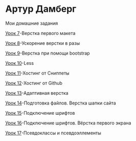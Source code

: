 # Артур Дамберг

Мои домашние задания

[Урок 7](https://a-damberg.github.io/lesson_8/ "Описание")-Верстка первого макета

[Урок 8](https://a-damberg.github.io/lesson_9/ "Описание")-Ускорение верстки в разы

[Урок 9](https://a-damberg.github.io/lesson_10/ "Описание")-Верстка при помощи bootstrap

[Урок 10](https://a-damberg.github.io/lesson_11/ "Описание")-Less

[Урок 11](https://a-damberg.github.io/lesson_12-1/)-Хостинг от Сниппеты

[Урок 12](https://a-damberg.github.io/lesson_12/)-Хостинг от Github

[Урок 13](https://a-damberg.github.io/lesson_13/)-Адаптивная верстка

[Урок 14](https://a-damberg.github.io/lesson_14/)-Подготовка файлов. Верстка шапки сайта

[Урок 15](https://a-damberg.github.io/lesson_15/)-Подключение шрифтов

[Урок 16](https://a-damberg.github.io/lesson_16/)-Подключение шрифтов. Вёрстка первого экрана

[Урок 17](https://a-damberg.github.io/lesson_17/)-Псевдоклассы и псевдоэллементы


